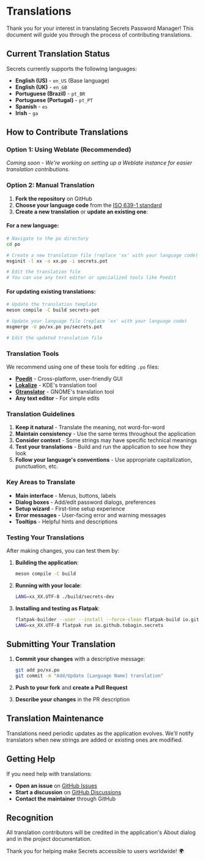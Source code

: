 # Translations

Thank you for your interest in translating Secrets Password Manager! This document will guide you through the process of contributing translations.

## Current Translation Status

Secrets currently supports the following languages:

- **English (US)** - `en_US` (Base language)
- **English (UK)** - `en_GB` 
- **Portuguese (Brazil)** - `pt_BR`
- **Portuguese (Portugal)** - `pt_PT`
- **Spanish** - `es`
- **Irish** - `ga`

## How to Contribute Translations

### Option 1: Using Weblate (Recommended)
*Coming soon - We're working on setting up a Weblate instance for easier translation contributions.*

### Option 2: Manual Translation

1. **Fork the repository** on GitHub
2. **Choose your language code** from the [ISO 639-1 standard](https://en.wikipedia.org/wiki/List_of_ISO_639-1_codes)
3. **Create a new translation** or **update an existing one**:

#### For a new language:
```bash
# Navigate to the po directory
cd po

# Create a new translation file (replace 'xx' with your language code)
msginit -l xx -o xx.po -i secrets.pot

# Edit the translation file
# You can use any text editor or specialized tools like Poedit
```

#### For updating existing translations:
```bash
# Update the translation template
meson compile -C build secrets-pot

# Update your language file (replace 'xx' with your language code)
msgmerge -U po/xx.po po/secrets.pot

# Edit the updated translation file
```

### Translation Tools

We recommend using one of these tools for editing `.po` files:

- **[Poedit](https://poedit.net/)** - Cross-platform, user-friendly GUI
- **[Lokalize](https://apps.kde.org/lokalize/)** - KDE's translation tool
- **[Gtranslator](https://wiki.gnome.org/Apps/Gtranslator)** - GNOME's translation tool
- **Any text editor** - For simple edits

### Translation Guidelines

1. **Keep it natural** - Translate the meaning, not word-for-word
2. **Maintain consistency** - Use the same terms throughout the application
3. **Consider context** - Some strings may have specific technical meanings
4. **Test your translations** - Build and run the application to see how they look
5. **Follow your language's conventions** - Use appropriate capitalization, punctuation, etc.

### Key Areas to Translate

- **Main interface** - Menus, buttons, labels
- **Dialog boxes** - Add/edit password dialogs, preferences
- **Setup wizard** - First-time setup experience
- **Error messages** - User-facing error and warning messages
- **Tooltips** - Helpful hints and descriptions

### Testing Your Translations

After making changes, you can test them by:

1. **Building the application**:
   ```bash
   meson compile -C build
   ```

2. **Running with your locale**:
   ```bash
   LANG=xx_XX.UTF-8 ./build/secrets-dev
   ```

3. **Installing and testing as Flatpak**:
   ```bash
   flatpak-builder --user --install --force-clean flatpak-build io.github.tobagin.secrets.yml
   LANG=xx_XX.UTF-8 flatpak run io.github.tobagin.secrets
   ```

## Submitting Your Translation

1. **Commit your changes** with a descriptive message:
   ```bash
   git add po/xx.po
   git commit -m "Add/Update [Language Name] translation"
   ```

2. **Push to your fork** and **create a Pull Request**

3. **Describe your changes** in the PR description

## Translation Maintenance

Translations need periodic updates as the application evolves. We'll notify translators when new strings are added or existing ones are modified.

## Getting Help

If you need help with translations:

- **Open an issue** on [GitHub Issues](https://github.com/tobagin/Secrets/issues)
- **Start a discussion** on [GitHub Discussions](https://github.com/tobagin/Secrets/discussions)
- **Contact the maintainer** through GitHub

## Recognition

All translation contributors will be credited in the application's About dialog and in the project documentation.

Thank you for helping make Secrets accessible to users worldwide! 🌍
